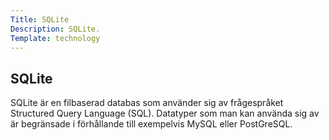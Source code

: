 ```yaml
---
Title: SQLite
Description: SQLite.
Template: technology
---
```


<h2>SQLite</h2>

SQLite är en filbaserad databas som använder sig av frågespråket Structured Query Language (SQL). Datatyper som man kan använda sig av är begränsade i förhållande till exempelvis MySQL eller PostGreSQL.
